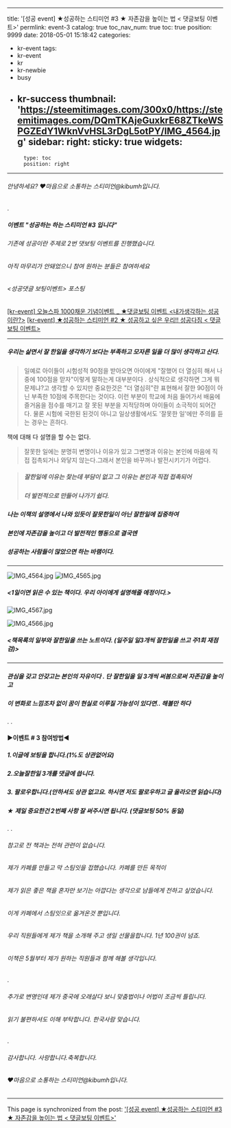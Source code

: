
---
title: '[성공 event] ★성공하는 스티미언 #3 ★ 자존감을 높이는 법  < 댓글보팅 이벤트>'
permlink: event-3
catalog: true
toc_nav_num: true
toc: true
position: 9999
date: 2018-05-01 15:18:42
categories:
- kr-event
tags:
- kr-event
- kr
- kr-newbie
- busy
- kr-success
thumbnail: 'https://steemitimages.com/300x0/https://steemitimages.com/DQmTKAjeGuxkrE68ZTkeWSPGZEdY1WknVvHSL3rDgL5otPY/IMG_4564.jpg'
sidebar:
    right:
        sticky: true
widgets:
    -
        type: toc
        position: right
---


###### 안녕하세요?  ♥마음으로 소통하는 스티미언@kibumh입니다.
.
##### 이벤트  "성공하는 하는 스티미언 #3 입니다"
###### 기존에 성공이란 주제로 2번 댓보팅 이벤트를 진행했습니다.
###### 아직 마무리가  안돼었으니 참여 원하는 분들은 참여하세요

###### <성공댓글 보팅이벤트> 포스팅

[[kr-event] 오늘스파 1000채운 기념이벤트 _ ★댓글보팅 이벤트 <내가생각하는 성공이란?>](https://steemit.com/kr-event/@kibumh/kr-event-1000-)
[[kr-event] ★성공하는 스티미언 #2 ★ 성공하고 싶은 우리!! 성공다짐 < 댓글보팅 이벤트>](https://steemit.com/kr-event/@kibumh/kr-event-2)

----
##### 우리는 삶면서 잘 한일을 생각하기 보다는 부족하고 모자른 일을 더 많이 생각하고 산다.
>일예로 아이들이 시험성적 90점을 받아오면 
아이에게 "잘했어 더 열심히 해서 나중에 100점을 맏자"이렇게 말하는게 대부분이다 .
상식적으로 생각하면 그게 뭐 문제냐?고 생각할 수 있지만 중요한것은
 "더 열심히"란 표현해서 잘한 90점이 아닌 부족한 10점에 주목한다는 것이다. 
이런 부분이 학교에 처음 들어가서 배움에 즐거움을  점수를 매기고 잘 못된 부분을 
지적당하며 아이들이 소극적이 되어간다.
물론 시험에 국한된 된것이 아니고 일상생활에서도  '잘못한 일'에만 
주의를 듣는 경우는 흔하다.


책에 대해 다 설명을 할 수는 없다. 
>잘못한 일에는 분명히 변명이나 이유가 있고 그변명과 이유는 본인에 마음에 
>직접 접촉되거나 와닿지 않는다.그래서 본인을 바꾸꺼나 발전시키기가 어렵다.

>##### 잘한일에 이유는 찿는데 부담이 없고 그 이유는 본인과 직접 접촉되어
>##### 더 발전적으로 만들어 나가기 쉽다.

##### 나는 이책의 설명에서 나와 있듯이 잘못한일이 아닌 잘한일에 집중하여 
##### 본인에 자존감을 높이고 더 발전적인 행동으로 결국엔 
##### 성공하는 사람들이 많았으면 하는 바램이다.   
----
![IMG_4564.jpg](https://steemitimages.com/300x0/https://steemitimages.com/DQmTKAjeGuxkrE68ZTkeWSPGZEdY1WknVvHSL3rDgL5otPY/IMG_4564.jpg)  ![IMG_4565.jpg](https://steemitimages.com/300x0/https://steemitimages.com/DQmavtqX6XJ9dTNbSijdGaUGuaL1CxaX5xLGscaxq6uFBqg/IMG_4565.jpg)
##### <1일이면 읽은 수 있는 책이다.  우리 아이에게 설명해줄 예정이다.>
![IMG_4567.jpg](https://steemitimages.com/300x0/https://steemitimages.com/DQmTgLnmAbpQcAehPKnKKfJyz3yEdjD31bHhVown7WhxemU/IMG_4567.jpg)

 ![IMG_4566.jpg](https://steemitimages.com/400x0/https://steemitimages.com/DQmNw3bhhTQFpXThzcQjVF9jfG44BNDiCVM7PnZ567EAMrk/IMG_4566.jpg)
##### <책목록의 일부와 잘한일을 쓰는 노트이다. (일주일 일3개씩 잘한일을 쓰고 주1회 재점검)>
---
##### 관심을 갖고 안갖고는 본인의 자유이다 . 단 잘한일을 일 3개씩 써봄으로써 자존감을 높이고
##### 이 변화로 느낌조차 없이 꿈이 현실로 이루질 가능성이 있다면.. 해볼만 하다
.
.
#### ▶이벤트 # 3 참여방법◀

##### 1.이글에 보팅을 합니다.(1%도 상관없어요)
##### 2.오늘잘한일 3개를 댓글에 씁니다.
##### 3. 팔로우합니다.(안하셔도 상관 없고요. 하시면 저도 팔로우하고 글 올라오면 읽습니다)
##### ★ 제일 중요한건 2번째 사항 잘 써주시면 됩니다. (댓글보팅 50% 동일)

.
.
###### 참고로 전 책과는 전혀 관련이 없습니다.
###### 제가 카폐를 만들고 막 스팀잇을 접했습니다. 카폐를 만든 목적이 
###### 제가 읽은 좋은 책을 혼자만 보기는 아깝다는 생각으로 남들에게 전하고 싶었습니다.
###### 이게 카폐에서 스팀잇으로 옮겨온것 뿐입니다. 
###### 우리 직원들에게 제가 책을 소개해 주고 생일 선물을합니다. 1년 100권이 넘죠.
###### 이책은 5월부터 제가 원하는 직원들과 함께 해볼 생각입니다.
.
###### 추가로 변명인데 제가 중국에 오래살다 보니 맞춤법이나 어법이 조금씩 틀립니다.
###### 읽기 불편하셔도 이해 부탁합니다. 한국사람 맞습니다.
.
###### 감사합니다. 사랑합니다.축복합니다.
###### ♥마음으로 소통하는 스티미언@kibumh입니다.

- - -

This page is synchronized from the post: ['[성공 event] ★성공하는 스티미언 #3 ★ 자존감을 높이는 법  < 댓글보팅 이벤트>'](https://steemit.com/@kibumh/event-3)
